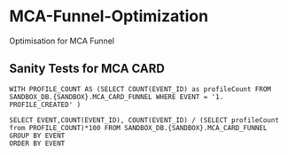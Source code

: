 # MCA-Funnel-Optimization
Optimisation for MCA Funnel


## Sanity Tests for MCA CARD 

```
WITH PROFILE_COUNT AS (SELECT COUNT(EVENT_ID) as profileCount FROM SANDBOX_DB.{SANDBOX}.MCA_CARD_FUNNEL WHERE EVENT = '1. PROFILE_CREATED' )

SELECT EVENT,COUNT(EVENT_ID), COUNT(EVENT_ID) / (SELECT profileCount from PROFILE_COUNT)*100 FROM SANDBOX_DB.{SANDBOX}.MCA_CARD_FUNNEL
GROUP BY EVENT
ORDER BY EVENT
```
